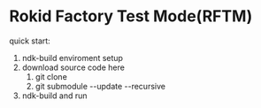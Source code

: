 Rokid Factory Test Mode(RFTM)
=============================

quick start:

1. ndk-build enviroment setup
2. download source code here
	1. git clone
	2. git submodule --update --recursive
3. ndk-build and run
